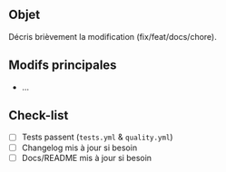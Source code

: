 ## Objet
Décris brièvement la modification (fix/feat/docs/chore).

## Modifs principales
- …

## Check-list
- [ ] Tests passent (`tests.yml` & `quality.yml`)
- [ ] Changelog mis à jour si besoin
- [ ] Docs/README mis à jour si besoin
